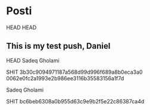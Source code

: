 # Posti
HEAD
HEAD

## This is my test push, Daniel

HEAD
Sadeq Gholami



SHIT
3b30c9094971187a568d99d996f689a8b0eca3a0
0062e0fc2a1993e2b986ee3116b35583156a1f7d

Sadeq Gholami


SHIT
bc6beb6308a0b955d63c9e9b2f5e22c86387ca4d
